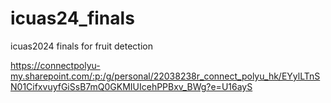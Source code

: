 # icuas24_finals
icuas2024 finals for fruit detection

https://connectpolyu-my.sharepoint.com/:p:/g/personal/22038238r_connect_polyu_hk/EYylLTnSN01CifxvuyfGiSsB7mQ0GKMIUIcehPPBxv_BWg?e=U16ayS

